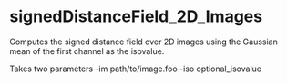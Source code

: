 # signedDistanceField_2D_Images

Computes the signed distance field over 2D images using the Gaussian mean of the first channel as the isovalue.

Takes two parameters -im path/to/image.foo -iso optional_isovalue


